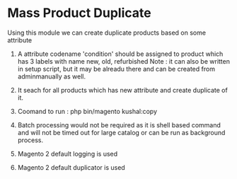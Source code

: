 # Mass Product Duplicate
Using this module we can create duplicate products based on some attribute

1. A attribute codename 'condition' should be assigned to product which has 3 labels with name new, old, refurbished
Note : it can also be written in setup script, but it may be alreadu there and can be created from adminmanually as well.

2. It seach for all products which has new attribute and create duplicate of it.

3. Coomand to run : php bin/magento kushal:copy

4. Batch processing would not be required as it is shell based command and will not be timed out for large catalog or can be run as background process.

5. Magento 2 default logging is used

6. Magento 2 default duplicator is used


